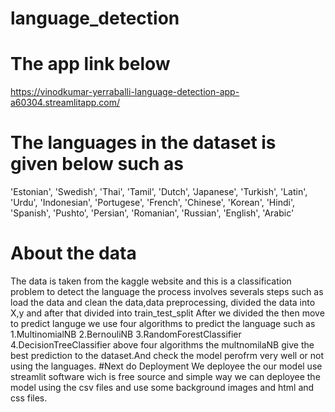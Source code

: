 # language_detection

# The app link below
https://vinodkumar-yerraballi-language-detection-app-a60304.streamlitapp.com/

# The languages in the dataset is given below such as
'Estonian', 'Swedish', 'Thai', 'Tamil', 'Dutch', 'Japanese',
'Turkish', 'Latin', 'Urdu', 'Indonesian', 'Portugese', 'French',
'Chinese', 'Korean', 'Hindi', 'Spanish', 'Pushto', 'Persian',
'Romanian', 'Russian', 'English', 'Arabic'

# About the data 
 The data is taken from the kaggle website and this is a classification problem to detect the language the process involves severals steps such as load the data and clean the data,data preprocessing, divided the data into X,y and after that divided into train_test_split
After we divided the then move to  predict languge we use four algorithms to predict the language such as
1.MultinomialNB
2.BernouliNB
3.RandomForestClassifier
4.DecisionTreeClassifier
above four algorithms the multnomilaNB give the best prediction to the dataset.And check the model perofrm very well or not using the languages.
#Next do Deployment
We deployee the our model use streamlit software wich is free source and simple way we can deployee the model using the csv files and use some background images and html and css files.
